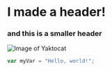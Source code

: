 # I made a header!

### and this is a smaller header
![Image of Yaktocat](https://octodex.github.com/images/yaktocat.png)
``` javascript
var myVar = "Hello, world!";
```
